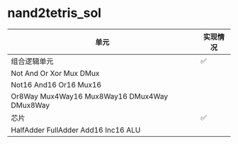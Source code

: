 # nand2tetris_sol
| 单元      | 实现情况 |
| ----------- | ----------- |
| 组合逻辑单元 | ✅ |
| Not And Or Xor Mux DMux| |
| Not16 And16 Or16 Mux16| |
| Or8Way Mux4Way16 Mux8Way16 DMux4Way DMux8Way| |
| 芯片 | ✅ |
| HalfAdder FullAdder Add16 Inc16 ALU
